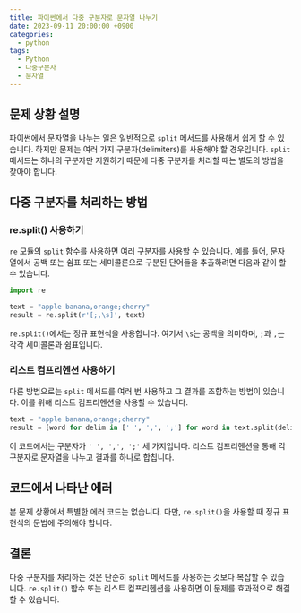 ```yaml
---
title: 파이썬에서 다중 구분자로 문자열 나누기
date: 2023-09-11 20:00:00 +0900
categories:
  - python
tags:
  - Python
  - 다중구분자
  - 문자열
---
```

## 문제 상황 설명

파이썬에서 문자열을 나누는 일은 일반적으로 `split` 메서드를 사용해서 쉽게 할 수 있습니다. 하지만 문제는 여러 가지 구분자(delimiters)를 사용해야 할 경우입니다. `split` 메서드는 하나의 구분자만 지원하기 때문에 다중 구분자를 처리할 때는 별도의 방법을 찾아야 합니다.

## 다중 구분자를 처리하는 방법

### re.split() 사용하기

`re` 모듈의 `split` 함수를 사용하면 여러 구분자를 사용할 수 있습니다. 예를 들어, 문자열에서 공백 또는 쉼표 또는 세미콜론으로 구분된 단어들을 추출하려면 다음과 같이 할 수 있습니다.

```python
import re

text = "apple banana,orange;cherry"
result = re.split(r'[;,\s]', text)
```

`re.split()`에서는 정규 표현식을 사용합니다. 여기서 `\s`는 공백을 의미하며, `;`과 `,`는 각각 세미콜론과 쉼표입니다.

### 리스트 컴프리헨션 사용하기

다른 방법으로는 `split` 메서드를 여러 번 사용하고 그 결과를 조합하는 방법이 있습니다. 이를 위해 리스트 컴프리헨션을 사용할 수 있습니다.

```python
text = "apple banana,orange;cherry"
result = [word for delim in [' ', ',', ';'] for word in text.split(delim) if word]
```

이 코드에서는 구분자가 `' ', ',', ';'` 세 가지입니다. 리스트 컴프리헨션을 통해 각 구분자로 문자열을 나누고 결과를 하나로 합칩니다.

## 코드에서 나타난 에러

본 문제 상황에서 특별한 에러 코드는 없습니다. 다만, `re.split()`을 사용할 때 정규 표현식의 문법에 주의해야 합니다.

## 결론

다중 구분자를 처리하는 것은 단순히 `split` 메서드를 사용하는 것보다 복잡할 수 있습니다. `re.split()` 함수 또는 리스트 컴프리헨션을 사용하면 이 문제를 효과적으로 해결할 수 있습니다.